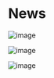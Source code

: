 # News

![image](https://github.com/DinhHuyHoang-20130265/News/assets/81217823/702acd33-8c2c-4863-87e8-02f3ac349d7d)

![image](https://github.com/DinhHuyHoang-20130265/News/assets/81217823/c914d4db-9892-4581-a56f-23f55936dd18)

![image](https://github.com/DinhHuyHoang-20130265/News/assets/81217823/87c1680c-29dc-4541-9365-ee7899711282)
